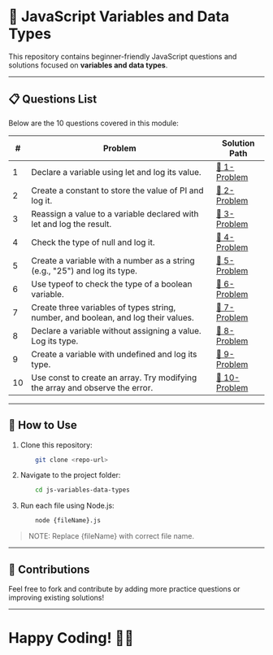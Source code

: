 # 📌 JavaScript Variables and Data Types

This repository contains beginner-friendly JavaScript questions and solutions focused on **variables and data types**.

---

## 📋 Questions List

Below are the 10 questions covered in this module:

| #  | Problem | Solution Path |
|----|---------|--------------|
| 1 | Declare a variable using let and log its value. | [🔗 1-Problem](./1-Problem.js) |
| 2 | Create a constant to store the value of PI and log it. | [🔗 2-Problem](./2-Problem.js) |
| 3 | Reassign a value to a variable declared with let and log the result. | [🔗 3-Problem](./3-Problem.js) |
| 4 | Check the type of null and log it. | [🔗 4-Problem](./4-Problem.js) |
| 5 | Create a variable with a number as a string (e.g., "25") and log its type. | [🔗 5-Problem](./5-Problem.js) |
| 6 | Use typeof to check the type of a boolean variable. | [🔗 6-Problem](./6-Problem.js) |
| 7 | Create three variables of types string, number, and boolean, and log their values. | [🔗 7-Problem](./solutions/7-Problem.js) |
| 8 | Declare a variable without assigning a value. Log its type. | [🔗 8-Problem](./solutions/8-Problem.js) |
| 9 | Create a variable with undefined and log its type. | [🔗 9-Problem](./solutions/9-Problem.js) |
| 10 | Use const to create an array. Try modifying the array and observe the error. | [🔗 10-Problem](./solutions/10-Problem.js) |

---

## 🚀 How to Use

1. Clone this repository:  

    ```sh
        git clone <repo-url>
    ```

2. Navigate to the project folder:

    ```bash
        cd js-variables-data-types
    ```

3. Run each file using Node.js:

    ```bash
        node {fileName}.js
    ```

> NOTE: Replace {fileName} with correct file name.

---

## 📢 Contributions

Feel free to fork and contribute by adding more practice questions or improving existing solutions!

---

# Happy Coding! 🎯🔥
